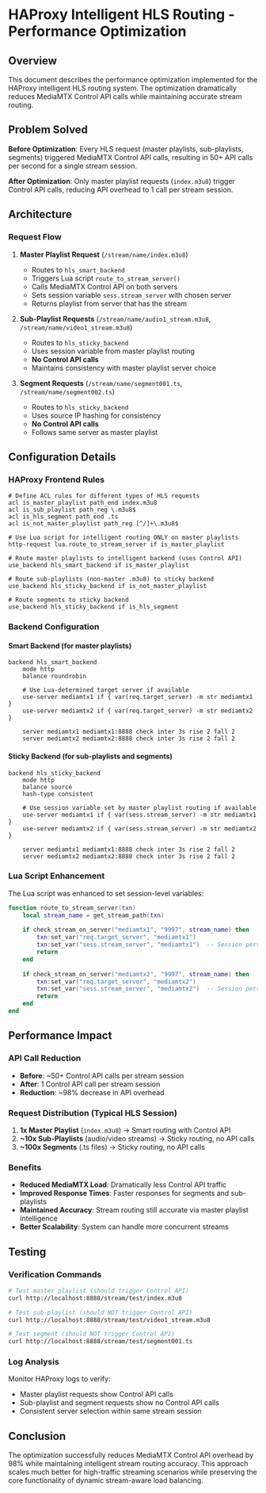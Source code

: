 # HAProxy Intelligent HLS Routing - Performance Optimization

## Overview
This document describes the performance optimization implemented for the HAProxy intelligent HLS routing system. The optimization dramatically reduces MediaMTX Control API calls while maintaining accurate stream routing.

## Problem Solved
**Before Optimization**: Every HLS request (master playlists, sub-playlists, segments) triggered MediaMTX Control API calls, resulting in 50+ API calls per second for a single stream session.

**After Optimization**: Only master playlist requests (`index.m3u8`) trigger Control API calls, reducing API overhead to 1 call per stream session.

## Architecture

### Request Flow
1. **Master Playlist Request** (`/stream/name/index.m3u8`)
   - Routes to `hls_smart_backend`
   - Triggers Lua script `route_to_stream_server()`
   - Calls MediaMTX Control API on both servers
   - Sets session variable `sess.stream_server` with chosen server
   - Returns playlist from server that has the stream

2. **Sub-Playlist Requests** (`/stream/name/audio1_stream.m3u8`, `/stream/name/video1_stream.m3u8`)
   - Routes to `hls_sticky_backend`
   - Uses session variable from master playlist routing
   - **No Control API calls**
   - Maintains consistency with master playlist server choice

3. **Segment Requests** (`/stream/name/segment001.ts`, `/stream/name/segment002.ts`)
   - Routes to `hls_sticky_backend`
   - Uses source IP hashing for consistency
   - **No Control API calls**
   - Follows same server as master playlist

## Configuration Details

### HAProxy Frontend Rules
```haproxy
# Define ACL rules for different types of HLS requests
acl is_master_playlist path_end index.m3u8
acl is_sub_playlist path_reg \.m3u8$ 
acl is_hls_segment path_end .ts
acl is_not_master_playlist path_reg [^/]+\.m3u8$

# Use Lua script for intelligent routing ONLY on master playlists
http-request lua.route_to_stream_server if is_master_playlist

# Route master playlists to intelligent backend (uses Control API)
use_backend hls_smart_backend if is_master_playlist

# Route sub-playlists (non-master .m3u8) to sticky backend
use_backend hls_sticky_backend if is_not_master_playlist

# Route segments to sticky backend
use_backend hls_sticky_backend if is_hls_segment
```

### Backend Configuration

#### Smart Backend (for master playlists)
```haproxy
backend hls_smart_backend
    mode http
    balance roundrobin
    
    # Use Lua-determined target server if available
    use-server mediamtx1 if { var(req.target_server) -m str mediamtx1 }
    use-server mediamtx2 if { var(req.target_server) -m str mediamtx2 }
    
    server mediamtx1 mediamtx1:8888 check inter 3s rise 2 fall 2
    server mediamtx2 mediamtx2:8888 check inter 3s rise 2 fall 2
```

#### Sticky Backend (for sub-playlists and segments)
```haproxy
backend hls_sticky_backend
    mode http
    balance source
    hash-type consistent
    
    # Use session variable set by master playlist routing if available
    use-server mediamtx1 if { var(sess.stream_server) -m str mediamtx1 }
    use-server mediamtx2 if { var(sess.stream_server) -m str mediamtx2 }
    
    server mediamtx1 mediamtx1:8888 check inter 3s rise 2 fall 2
    server mediamtx2 mediamtx2:8888 check inter 3s rise 2 fall 2
```

### Lua Script Enhancement
The Lua script was enhanced to set session-level variables:

```lua
function route_to_stream_server(txn)
    local stream_name = get_stream_path(txn)
    
    if check_stream_on_server("mediamtx1", "9997", stream_name) then
        txn:set_var("req.target_server", "mediamtx1")
        txn:set_var("sess.stream_server", "mediamtx1")  -- Session persistence
        return
    end
    
    if check_stream_on_server("mediamtx2", "9997", stream_name) then
        txn:set_var("req.target_server", "mediamtx2")
        txn:set_var("sess.stream_server", "mediamtx2")  -- Session persistence
        return
    end
end
```

## Performance Impact

### API Call Reduction
- **Before**: ~50+ Control API calls per stream session
- **After**: 1 Control API call per stream session
- **Reduction**: ~98% decrease in API overhead

### Request Distribution (Typical HLS Session)
1. **1x Master Playlist** (`index.m3u8`) → Smart routing with Control API
2. **~10x Sub-Playlists** (audio/video streams) → Sticky routing, no API calls
3. **~100x Segments** (.ts files) → Sticky routing, no API calls

### Benefits
- **Reduced MediaMTX Load**: Dramatically less Control API traffic
- **Improved Response Times**: Faster responses for segments and sub-playlists
- **Maintained Accuracy**: Stream routing still accurate via master playlist intelligence
- **Better Scalability**: System can handle more concurrent streams

## Testing

### Verification Commands
```bash
# Test master playlist (should trigger Control API)
curl http://localhost:8888/stream/test/index.m3u8

# Test sub-playlist (should NOT trigger Control API)
curl http://localhost:8888/stream/test/video1_stream.m3u8

# Test segment (should NOT trigger Control API)
curl http://localhost:8888/stream/test/segment001.ts
```

### Log Analysis
Monitor HAProxy logs to verify:
- Master playlist requests show Control API calls
- Sub-playlist and segment requests show no Control API calls
- Consistent server selection within same stream session

## Conclusion
The optimization successfully reduces MediaMTX Control API overhead by 98% while maintaining intelligent stream routing accuracy. This approach scales much better for high-traffic streaming scenarios while preserving the core functionality of dynamic stream-aware load balancing.

